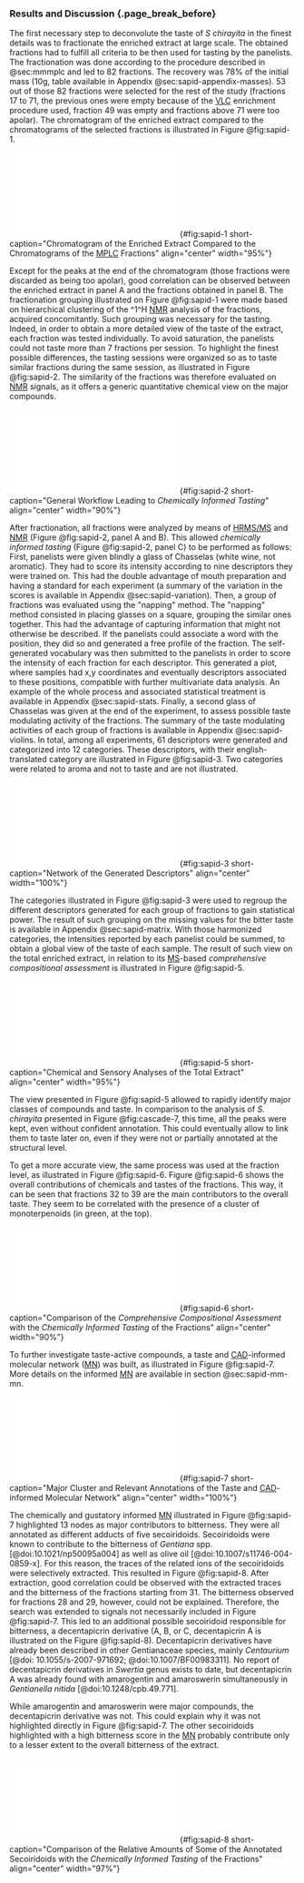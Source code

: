 ### Results and Discussion {.page_break_before}

The first necessary step to deconvolute the taste of *S chirayita* in the finest details was to fractionate the enriched extract at large scale.
The obtained fractions had to fulfill all criteria to be then used for tasting by the panelists.
The fractionation was done according to the procedure described in @sec:mmmplc and led to 82 fractions.
The recovery was 78% of the initial mass (10g, table available in Appendix @sec:sapid-appendix-masses).
53 out of those 82 fractions were selected for the rest of the study (fractions 17 to 71, the previous ones were empty because of the [VLC](#vlc) enrichment procedure used, fraction 49 was empty and fractions above 71 were too apolar).
The chromatogram of the enriched extract compared to the chromatograms of the selected fractions is illustrated in Figure @fig:sapid-1.

![**Chromatogram of the enriched extract compared to the chromatograms of the [MPLC](#mplc) fractions.** The chromatogram of the enriched extract is presented in panel A, where the chromatograms of the [MPLC](#mplc) fractions are presented in panel B. [MPLC](#mplc) fractions are colored according the the group they belong to. [CAD](#cad) signal preprocessed as described in Chapter @sec:cascade is presented.](images/sapid-1.pdf "sapid-1"){#fig:sapid-1 short-caption="Chromatogram of the Enriched Extract Compared to the Chromatograms of the [MPLC](#mplc) Fractions" align="center" width="95%"}

Except for the peaks at the end of the chromatogram (those fractions were discarded as being too apolar), good correlation can be observed between the enriched extract in panel A and the fractions obtained in panel B.
The fractionation grouping illustrated on Figure @fig:sapid-1 were made based on hierarchical clustering of the ^1^H [NMR](#nmr) analysis of the fractions, acquired concomitantly.
Such grouping was necessary for the tasting.
Indeed, in order to obtain a more detailed view of the taste of the extract, each fraction was tested individually.
To avoid saturation, the panelists could not taste more than 7 fractions per session.
To highlight the finest possible differences, the tasting sessions were organized so as to taste similar fractions during the same session, as illustrated in Figure @fig:sapid-2.
The similarity of the fractions was therefore evaluated on [NMR](#nmr) signals, as it offers a generic quantitative chemical view on the major compounds.

![**General workflow leading to *chemically informed tasting***. First, the extract is fractionated by chromatographic methods as in panel A. Second, generic quantitative chemical information is obtained through [NMR](#nmr) (panel B). Finally, fractions are tested by groups, based on their chemistry (panel C).](images/sapid-2.pdf "sapid-2"){#fig:sapid-2 short-caption="General Workflow Leading to *Chemically Informed Tasting*" align="center" width="90%"}

After fractionation, all fractions were analyzed by means of [HR](#hr)[MS/MS](#msms) and [NMR](#nmr) (Figure @fig:sapid-2, panel A and B).
This allowed *chemically informed tasting* (Figure @fig:sapid-2, panel C) to be performed as follows:
First, panelists were given blindly a glass of Chasselas (white wine, not aromatic).
They had to score its intensity according to nine descriptors they were trained on.
This had the double advantage of mouth preparation and having a standard for each experiment (a summary of the variation in the scores is available in Appendix @sec:sapid-variation).
Then, a group of fractions was evaluated using the "napping" method.
The "napping" method consisted in placing glasses on a square, grouping the similar ones together.
This had the advantage of capturing information that might not otherwise be described.
If the panelists could associate a word with the position, they did so and generated a free profile of the fraction.
The self-generated vocabulary was then submitted to the panelists in order to score the intensity of each fraction for each descriptor.
This generated a plot, where samples had x,y coordinates and eventually descriptors associated to these positions, compatible with further multivariate data analysis.
An example of the whole process and associated statistical treatment is available in Appendix @sec:sapid-stats.
Finally, a second glass of Chasselas was given at the end of the experiment, to assess possible taste modulating activity of the fractions.
The summary of the taste modulating activities of each group of fractions is available in Appendix @sec:sapid-violins. 
In total, among all experiments, 61 descriptors were generated and categorized into 12 categories.
These descriptors, with their english-translated category are illustrated in Figure @fig:sapid-3.
Two categories were related to aroma and not to taste and are not illustrated.

![**Network of the generated descriptors.** If two descriptors were used for the same sample, they are linked together. The color of the edges represents the category the descriptor was attributed to. The size of the font and edges represents the number of occurrences.](images/sapid-3.pdf "sapid-3"){#fig:sapid-3 short-caption="Network of the Generated Descriptors" align="center" width="100%"}

The categories illustrated in Figure @fig:sapid-3 were used to regroup the different descriptors generated for each group of fractions to gain statistical power.
The result of such grouping on the missing values for the bitter taste is available in Appendix @sec:sapid-matrix.
With those harmonized categories, the intensities reported by each panelist could be summed, to obtain a global view of the taste of each sample.
The result of such view on the total enriched extract, in relation to its [MS](#ms)-based *comprehensive compositional assessment* is illustrated in Figure @fig:sapid-5.

![**Chemical and sensory analyses of the total enriched extract.** In panel A, the major classes of compounds according to the *comprehensive compositional assessment* are represented. Peaks without confident annotation are represented in grey. In panel B, the main tastes obtained after the *chemically informed tasting* are presented.](images/sapid-5.pdf "sapid-5"){#fig:sapid-5 short-caption="Chemical and Sensory Analyses of the Total Extract" align="center" width="95%"}

The view presented in Figure @fig:sapid-5 allowed to rapidly identify major classes of compounds and taste.
In comparison to the analysis of *S. chirayita* presented in Figure @fig:cascade-7, this time, all the peaks were kept, even without confident annotation.
This could eventually allow to link them to taste later on, even if they were not or partially annotated at the structural level.

To get a more accurate view, the same process was used at the fraction level, as illustrated in Figure @fig:sapid-6.
Figure @fig:sapid-6 shows the overall contributions of chemicals and tastes of the fractions.
This way, it can be seen that fractions 32 to 39 are the main contributors to the overall taste. They seem to be correlated with the presence of a cluster of monoterpenoids (in green, at the top).

![**Comparison of the *comprehensive compositional assessment* with the *chemically informed tasting* of the fractions.** The chemical classes per fraction are shown at the top and the attributed tastes at the bottom. The totals are shown left. Note: y-axis at the bottom is cut.](images/sapid-6.pdf "sapid-6"){#fig:sapid-6 short-caption="Comparison of the *Comprehensive Compositional Assessment* with the *Chemically Informed Tasting* of the Fractions" align="center" width="90%"}

To further investigate taste-active compounds, a taste and [CAD](#cad)-informed molecular network ([MN](#mn)) was built, as illustrated in Figure @fig:sapid-7.
More details on the informed [MN](#mn) are available in section @sec:sapid-mm-mn.

![**Major cluster and relevant annotations of the taste and [CAD](#cad)-informed molecular network.** In panel A, the major cluster of the MN is shown. Nodes are colored according to their attributed taste. The size of the nodes correspond to the score of the bitter taste. In panel B, The nodes with the highest bitterness score are illustrated, together with their chemical annotation. All annotated structures are secoiridoids.](images/sapid-7.pdf "sapid-7"){#fig:sapid-7 short-caption="Major Cluster and Relevant Annotations of the Taste and [CAD](#cad)-informed Molecular Network" align="center" width="100%"}

The chemically and gustatory informed [MN](#mn) illustrated in Figure @fig:sapid-7 highlighted 13 nodes as major contributors to bitterness.
They were all annotated as different adducts of five secoiridoids.
Secoiridoids were known to contribute to the bitterness of *Gentiana* spp. [@doi:10.1021/np50095a004] as well as olive oil [@doi:10.1007/s11746-004-0859-x].
For this reason, the traces of the related ions of the secoiridoids were selectively extracted.
This resulted in Figure @fig:sapid-8.
After extraction, good correlation could be observed with the extracted traces and the bitterness of the fractions starting from 31.
The bitterness observed for fractions 28 and 29, however, could not be explained.
Therefore, the search was extended to signals not necessarily included in Figure @fig:sapid-7.
This led to an additional possible secoiridoid responsible for bitterness, a decentapicrin derivative (A, B, or C, decentapicrin A is illustrated on the Figure @fig:sapid-8).
Decentapicrin derivatives have already been described in other Gentianaceae species, mainly *Centaurium* [@doi: 10.1055/s-2007-971692; @doi:10.1007/BF00983311].
No report of decentapicrin derivatives in *Swertia* genus exists to date, but decentapicrin A was already found with amarogentin and amaroswerin simultaneously in *Gentianella nitida* [@doi:10.1248/cpb.49.771].

While amarogentin and amaroswerin were major compounds, the decentapicrin derivative was not.
This could explain why it was not highlighted directly in Figure @fig:sapid-7.
The other secoiridoids highlighted with a high bitterness score in the [MN](#mn) probably contribute only to a lesser extent to the overall bitterness of the extract.

![**Comparison of the relative amounts of some of the annotated secoiridoids with the *chemically informed tasting* of the fractions.** The secoiridoids in their different adducted forms are shown at the top and the attributed tastes at the bottom. Putative structural annotations are depicted. Note: y-axis at the bottom is cut.](images/sapid-8.pdf "sapid-8"){#fig:sapid-8 short-caption="Comparison of the Relative Amounts of Some of the Annotated Secoiridoids with the *Chemically Informed Tasting* of the Fractions" align="center" width="97%"}

